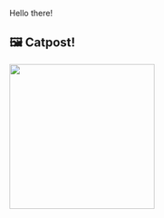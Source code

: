 Hello there!



## 🖼️ Catpost!

<sub>
    <img src="https://cdn2.thecatapi.com/images/74h.jpg" height="256">
</sub>

